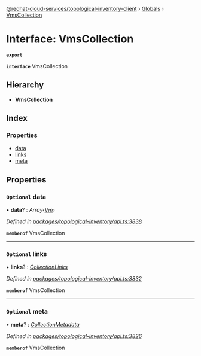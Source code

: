 [@redhat-cloud-services/topological-inventory-client](../README.md) › [Globals](../globals.md) › [VmsCollection](vmscollection.md)

# Interface: VmsCollection

**`export`** 

**`interface`** VmsCollection

## Hierarchy

* **VmsCollection**

## Index

### Properties

* [data](vmscollection.md#optional-data)
* [links](vmscollection.md#optional-links)
* [meta](vmscollection.md#optional-meta)

## Properties

### `Optional` data

• **data**? : *Array‹[Vm](vm.md)›*

*Defined in [packages/topological-inventory/api.ts:3838](https://github.com/Hyperkid123/javascript-clients/blob/master/packages/topological-inventory/api.ts#L3838)*

**`memberof`** VmsCollection

___

### `Optional` links

• **links**? : *[CollectionLinks](collectionlinks.md)*

*Defined in [packages/topological-inventory/api.ts:3832](https://github.com/Hyperkid123/javascript-clients/blob/master/packages/topological-inventory/api.ts#L3832)*

**`memberof`** VmsCollection

___

### `Optional` meta

• **meta**? : *[CollectionMetadata](collectionmetadata.md)*

*Defined in [packages/topological-inventory/api.ts:3826](https://github.com/Hyperkid123/javascript-clients/blob/master/packages/topological-inventory/api.ts#L3826)*

**`memberof`** VmsCollection
